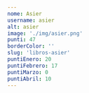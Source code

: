 ```yaml
---
nome: Asier
username: asier
alt: asier
image: './img/asier.png'
punti: 47
borderColor: ''
slug: 'libros-asier'
puntiEnero: 20
puntiFebrero: 17
puntiMarzo: 0
puntiAbril: 10
---
```

